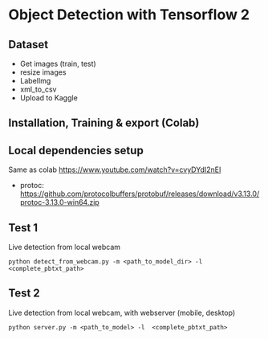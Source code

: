 # Object Detection with Tensorflow 2

## Dataset
- Get images (train, test)
- resize images
- LabelImg
- xml_to_csv
- Upload to Kaggle
	
## Installation, Training & export (Colab)

## Local dependencies setup

Same as colab
https://www.youtube.com/watch?v=cvyDYdI2nEI

- protoc: https://github.com/protocolbuffers/protobuf/releases/download/v3.13.0/protoc-3.13.0-win64.zip

## Test 1

Live detection from local webcam

`python detect_from_webcam.py -m <path_to_model_dir> -l  <complete_pbtxt_path>`

## Test 2
Live detection from local webcam, with webserver (mobile, desktop)

`python server.py -m <path_to_model> -l  <complete_pbtxt_path>`
